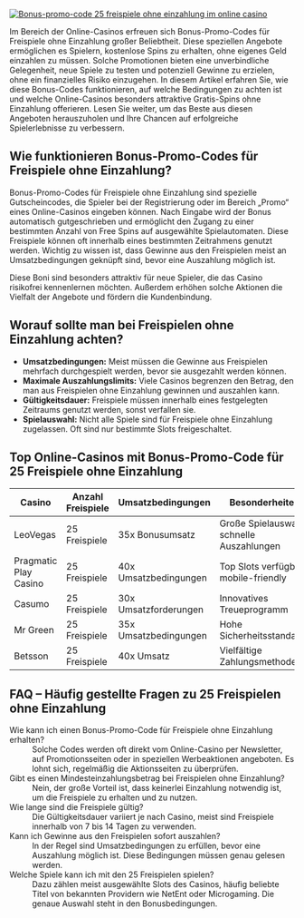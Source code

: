 [![Bonus-promo-code 25 freispiele ohne einzahlung im online casino](https://123-caf.pages.dev/gitsignup.png)](https://vrmoo.ru/Bt82HjjY)

<p>Im Bereich der Online-Casinos erfreuen sich Bonus-Promo-Codes für Freispiele ohne Einzahlung großer Beliebtheit. Diese speziellen Angebote ermöglichen es Spielern, kostenlose Spins zu erhalten, ohne eigenes Geld einzahlen zu müssen. Solche Promotionen bieten eine unverbindliche Gelegenheit, neue Spiele zu testen und potenziell Gewinne zu erzielen, ohne ein finanzielles Risiko einzugehen. In diesem Artikel erfahren Sie, wie diese Bonus-Codes funktionieren, auf welche Bedingungen zu achten ist und welche Online-Casinos besonders attraktive Gratis-Spins ohne Einzahlung offerieren. Lesen Sie weiter, um das Beste aus diesen Angeboten herauszuholen und Ihre Chancen auf erfolgreiche Spielerlebnisse zu verbessern.</p>  <h2>Wie funktionieren Bonus-Promo-Codes für Freispiele ohne Einzahlung?</h2> <p>Bonus-Promo-Codes für Freispiele ohne Einzahlung sind spezielle Gutscheincodes, die Spieler bei der Registrierung oder im Bereich „Promo“ eines Online-Casinos eingeben können. Nach Eingabe wird der Bonus automatisch gutgeschrieben und ermöglicht den Zugang zu einer bestimmten Anzahl von Free Spins auf ausgewählte Spielautomaten. Diese Freispiele können oft innerhalb eines bestimmten Zeitrahmens genutzt werden. Wichtig zu wissen ist, dass Gewinne aus den Freispielen meist an Umsatzbedingungen geknüpft sind, bevor eine Auszahlung möglich ist.</p> <p>Diese Boni sind besonders attraktiv für neue Spieler, die das Casino risikofrei kennenlernen möchten. Außerdem erhöhen solche Aktionen die Vielfalt der Angebote und fördern die Kundenbindung.</p>  <h2>Worauf sollte man bei Freispielen ohne Einzahlung achten?</h2> <ul> <li><strong>Umsatzbedingungen:</strong> Meist müssen die Gewinne aus Freispielen mehrfach durchgespielt werden, bevor sie ausgezahlt werden können.</li> <li><strong>Maximale Auszahlungslimits:</strong> Viele Casinos begrenzen den Betrag, den man aus Freispielen ohne Einzahlung gewinnen und auszahlen kann.</li> <li><strong>Gültigkeitsdauer:</strong> Freispiele müssen innerhalb eines festgelegten Zeitraums genutzt werden, sonst verfallen sie.</li> <li><strong>Spielauswahl:</strong> Nicht alle Spiele sind für Freispiele ohne Einzahlung zugelassen. Oft sind nur bestimmte Slots freigeschaltet.</li> </ul>  <h2>Top Online-Casinos mit Bonus-Promo-Code für 25 Freispiele ohne Einzahlung</h2> <table> <thead> <tr> <th>Casino</th> <th>Anzahl Freispiele</th> <th>Umsatzbedingungen</th> <th>Besonderheiten</th> </tr> </thead> <tbody> <tr> <td>LeoVegas</td> <td>25 Freispiele</td> <td>35x Bonusumsatz</td> <td>Große Spielauswahl, schnelle Auszahlungen</td> </tr> <tr> <td>Pragmatic Play Casino</td> <td>25 Freispiele</td> <td>40x Umsatzbedingungen</td> <td>Top Slots verfügbar, mobile-friendly</td> </tr> <tr> <td>Casumo</td> <td>25 Freispiele</td> <td>30x Umsatzforderungen</td> <td>Innovatives Treueprogramm</td> </tr> <tr> <td>Mr Green</td> <td>25 Freispiele</td> <td>35x Umsatzbedingungen</td> <td>Hohe Sicherheitsstandards</td> </tr> <tr> <td>Betsson</td> <td>25 Freispiele</td> <td>40x Umsatz</td> <td>Vielfältige Zahlungsmethoden</td> </tr> </tbody> </table>  <h2>FAQ – Häufig gestellte Fragen zu 25 Freispielen ohne Einzahlung</h2> <dl> <dt>Wie kann ich einen Bonus-Promo-Code für Freispiele ohne Einzahlung erhalten?</dt> <dd>Solche Codes werden oft direkt vom Online-Casino per Newsletter, auf Promotionsseiten oder in speziellen Werbeaktionen angeboten. Es lohnt sich, regelmäßig die Aktionsseiten zu überprüfen.</dd>  <dt>Gibt es einen Mindesteinzahlungsbetrag bei Freispielen ohne Einzahlung?</dt> <dd>Nein, der große Vorteil ist, dass keinerlei Einzahlung notwendig ist, um die Freispiele zu erhalten und zu nutzen.</dd>  <dt>Wie lange sind die Freispiele gültig?</dt> <dd>Die Gültigkeitsdauer variiert je nach Casino, meist sind Freispiele innerhalb von 7 bis 14 Tagen zu verwenden.</dd>  <dt>Kann ich Gewinne aus den Freispielen sofort auszahlen?</dt> <dd>In der Regel sind Umsatzbedingungen zu erfüllen, bevor eine Auszahlung möglich ist. Diese Bedingungen müssen genau gelesen werden.</dd>  <dt>Welche Spiele kann ich mit den 25 Freispielen spielen?</dt> <dd>Dazu zählen meist ausgewählte Slots des Casinos, häufig beliebte Titel von bekannten Providern wie NetEnt oder Microgaming. Die genaue Auswahl steht in den Bonusbedingungen.</dd> </dl>